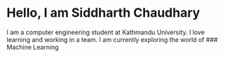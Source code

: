# Hello, I am Siddharth Chaudhary
I am a computer engineering student at Kathmandu University.
I love learning and working in a team.
I am currently exploring the world of ### Machine Learning
